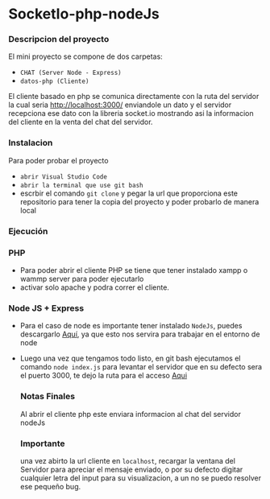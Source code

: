 # SocketIo-php-nodeJs

### Descripcion del proyecto

El mini proyecto se compone de dos carpetas:
- `CHAT (Server Node - Express)`
- `datos-php (Cliente)`

El cliente basado en php se comunica directamente con la ruta del servidor la cual seria [http://localhost:3000/](http://localhost:3000/) enviandole un dato y el servidor recepciona ese dato
con la libreria socket.io mostrando asi la informacion del cliente en la venta del chat del servidor.

### Instalacion
Para poder probar el proyecto 
- `abrir Visual Studio Code`
- `abrir la terminal que use git bash`
- escrbir el comando `git clone` y pegar la url que proporciona este repositorio para tener la copia del proyecto y poder probarlo de manera local

### Ejecución

### PHP

- Para poder abrir el cliente PHP se tiene que tener instalado xampp o wammp server para poder ejecutarlo
- activar solo apache y podra correr el cliente.

### Node JS + Express

- Para el caso de node es importante tener instalado `NodeJs`, puedes descargarlo [Aquí](https://nodejs.org/es), ya que esto nos servira para trabajar en el entorno de node
- Luego una vez que tengamos todo listo, en git bash ejecutamos el comando `node index.js` para levantar el servidor que en su defecto sera el puerto 3000, te dejo la ruta para el acceso [Aqui](http://localhost:3000/)

  ### Notas Finales
  Al abrir el cliente php este enviara informacion al chat del servidor nodeJs

  ### Importante
  una vez abirto la url cliente en `localhost`, recargar la ventana del Servidor para apreciar el mensaje enviado, o por su defecto digitar cualquier letra del input para su visualizacion, a un no se puedo resolver ese pequeño bug.
